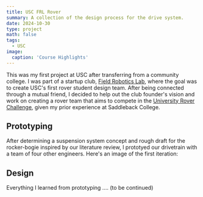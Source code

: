 ```yaml
---
title: USC FRL Rover
summary: A collection of the design process for the drive system.
date: 2024-10-30
type: project
math: false
tags:
  - USC
image:
  caption: 'Course Highlights'
---
```


This was my first project at USC after transferring from a community college. I was part of a startup club, [Field Robotics Lab](https://www.linkedin.com/company/field-robotics-lab/), where the goal was to create USC's first rover student design team. After being connected through a mutual friend, I decided to help out the club founder's vision and work on creating a rover team that aims to compete in the [University Rover Challenge](https://urc.marssociety.org/), given my prior experience at Saddleback College.


## Prototyping
After determining a suspension system concept and rough draft for the rocker-bogie inspired by our literature review, I prototyed our drivetrain with a team of four other engineers. Here's an image of the first iteration:


## Design
Everything I learned from prototyping .... (to be continued)